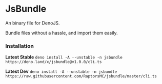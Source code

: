 # JsBundle
An binary file for DenoJS.

Bundle files without a hassle, and import them easily.

### Installation
**Latest Stable** `deno install -A --unstable -n jsbundle https://deno.land/x/jsbundle@v1.0.0/cli.ts`

**Latest Dev** `deno install -A --unstable -n jsbundle https://raw.githubusercontent.com/RaptorsMC/jsbundle/master/cli.ts`